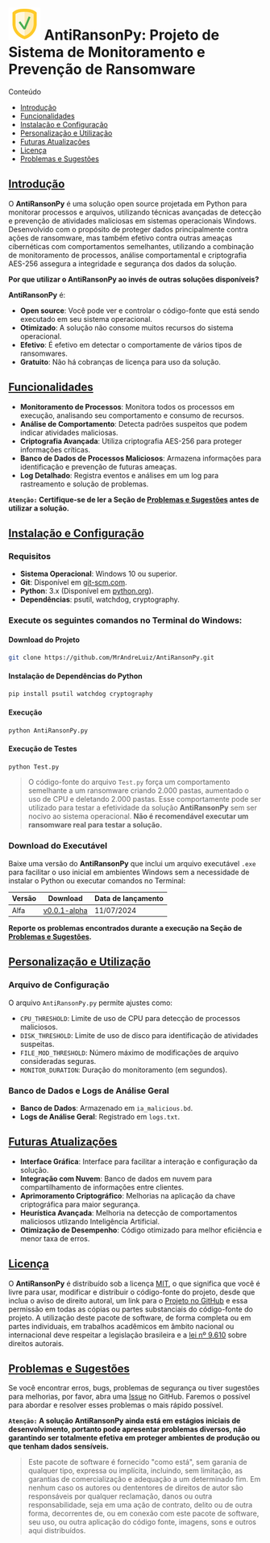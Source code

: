 ![logo][] AntiRansonPy: Projeto de Sistema de Monitoramento e Prevenção de Ransomware
===============

Conteúdo
* [Introdução][lk-introducao]
* [Funcionalidades][lk-funcionalidades]
* [Instalação e Configuração][lk-instalacao-configuracao]
* [Personalização e Utilização][lk-personalizacao-utilizacao]
* [Futuras Atualizações][lk-atualizacoes]
* [Licença][lk-licen]
* [Problemas e Sugestões][lk-problemas]

[lk-introducao]: #introdução
[lk-funcionalidades]: #funcionalidades
[lk-instalacao-configuracao]: #instalação-e-configuração
[lk-personalizacao-utilizacao]: #personalização-e-utilização
[lk-atualizacoes]: #futuras-atualizações
[lk-licen]: #licença
[lk-problemas]: #problemas-e-sugestões

[logo]: https://github.com/MrAndreLuiz/AntiRansonPy/blob/main/AntiRansonPy.png?raw=true "Logo"

[Introdução][lk-introducao]
----------

O **AntiRansonPy** é uma solução open source projetada em Python para monitorar processos e arquivos, utilizando técnicas avançadas de detecção e prevenção de atividades maliciosas em sistemas operacionais Windows. Desenvolvido com o propósito de proteger dados principalmente contra ações de ransomware, mas também efetivo contra outras ameaças cibernéticas com comportamentos semelhantes, utilizando a combinação de monitoramento de processos, análise comportamental e criptografia AES-256 assegura a integridade e segurança dos dados da solução.

**Por que utilizar o AntiRansonPy ao invés de outras soluções disponíveis?**

**AntiRansonPy** é:

- **Open source**: Você pode ver e controlar o código-fonte que está sendo executado em seu sistema operacional.
- **Otimizado**: A solução não consome muitos recursos do sistema operacional.
- **Efetivo**: É efetivo em detectar o comportamente de vários tipos de ransomwares.
- **Gratuito**: Não há cobranças de licença para uso da solução.

[Funcionalidades][lk-funcionalidades]
----------

- **Monitoramento de Processos**: Monitora todos os processos em execução, analisando seu comportamento e consumo de recursos.
- **Análise de Comportamento**: Detecta padrões suspeitos que podem indicar atividades maliciosas.
- **Criptografia Avançada**: Utiliza criptografia AES-256 para proteger informações críticas.
- **Banco de Dados de Processos Maliciosos**: Armazena informações para identificação e prevenção de futuras ameaças.
- **Log Detalhado**: Registra eventos e análises em um log para rastreamento e solução de problemas.

**`Atenção:` Certifique-se de ler a Seção de [Problemas e Sugestões][lk-problemas] antes de utilizar a solução.**

[Instalação e Configuração][lk-instalacao-configuracao]
----------

### Requisitos

- **Sistema Operacional**: Windows 10 ou superior.
- **Git**: Disponível em [git-scm.com](https://git-scm.com/downloads).
- **Python**: 3.x (Disponível em [python.org](https://www.python.org/downloads/)).
- **Dependências**: psutil, watchdog, cryptography.

### Execute os seguintes comandos no Terminal do Windows:

#### Download do Projeto
```bash
git clone https://github.com/MrAndreLuiz/AntiRansonPy.git
```
#### Instalação de Dependências do Python
```bash
pip install psutil watchdog cryptography
```

#### Execução

```bash
python AntiRansonPy.py
```

#### Execução de Testes

```bash
python Test.py
```
> O código-fonte do arquivo `Test.py` força um comportamento semelhante a um ransomware criando 2.000 pastas, aumentado o uso de CPU e deletando 2.000 pastas. Esse comportamente pode ser utilizado para testar a efetividade da solução **AntiRansonPy** sem ser nocivo ao sistema operacional. **Não é recomendável executar um ransomware real para testar a solução.**


### Download do Executável

Baixe uma versão do **AntiRansonPy** que inclui um arquivo executável `.exe` para facilitar o uso inicial em ambientes Windows sem a necessidade de instalar o Python ou executar comandos no Terminal: 

| Versão                       | Download                 | Data de lançamento |
|------------------------------|--------------------------|--------------------|
| Alfa                         | [v0.0.1-alpha](https://github.com/MrAndreLuiz/AntiRansonPy/releases/tag/v0.0.1-alpha)     | 11/07/2024         |

**Reporte os problemas encontrados durante a execução na Seção de [Problemas e Sugestões][lk-problemas].**

[Personalização e Utilização][lk-personalizacao-utilizacao]
----------

### Arquivo de Configuração

O arquivo `AntiRansonPy.py` permite ajustes como:

- `CPU_THRESHOLD`: Limite de uso de CPU para detecção de processos maliciosos.
- `DISK_THRESHOLD`: Limite de uso de disco para identificação de atividades suspeitas.
- `FILE_MOD_THRESHOLD`: Número máximo de modificações de arquivo consideradas seguras.
- `MONITOR_DURATION`: Duração do monitoramento (em segundos).

### Banco de Dados e Logs de Análise Geral

- **Banco de Dados**: Armazenado em `ia_malicious.bd`.
- **Logs de Análise Geral**: Registrado em `logs.txt`.

[Futuras Atualizações][lk-atualizacoes]
----------

- **Interface Gráfica**: Interface para facilitar a interação e configuração da solução.
- **Integração com Nuvem**: Banco de dados em nuvem para compartilhamento de informações entre clientes.
- **Aprimoramento Criptográfico**: Melhorias na aplicação da chave criptográfica para maior segurança.
- **Heurística Avançada**: Melhoria na detecção de comportamentos maliciosos utlizando Inteligência Artificial.
- **Otimização de Desempenho**: Código otimizado para melhor eficiência e menor taxa de erros.

[Licença][lk-licen]
----------

O **AntiRansonPy** é distribuído sob a licença [MIT](https://opensource.org/licenses/MIT), o que significa que você é livre para usar, modificar e distribuir o código-fonte do projeto, desde que inclua o aviso de direito autoral, um link para o [Projeto no GitHub](https://github.com/MrAndreLuiz/AntiRansonPy) e essa permissão em todas as cópias ou partes substanciais do código-fonte do projeto. A utilização deste pacote de software, de forma completa ou em partes individuais, em trabalhos acadêmicos em âmbito nacional ou internacional deve respeitar a legislação brasileira e a [lei nº 9.610][lk-lei] sobre direitos autorais.

[Problemas e Sugestões][lk-problemas]
----------

Se você encontrar erros, bugs, problemas de segurança ou tiver sugestões para melhorias, por favor, abra uma [Issue](https://github.com/MrAndreLuiz/AntiRansonPy/issues) no GitHub. Faremos o possível para abordar e resolver esses problemas o mais rápido possível.

**`Atenção:` A solução AntiRansonPy ainda está em estágios iniciais de desenvolvimento, portanto pode apresentar problemas diversos, não garantindo ser totalmente efetiva em proteger ambientes de produção ou que tenham dados sensíveis.**
> Este pacote de software é fornecido "como está", sem garania de qualquer tipo, expressa ou implícita, incluindo, sem limitação, as garantias de comercialização e adequação a um determinado fim. Em nenhum caso os autores ou dententores de direitos de autor são responsáveis por qualquer reclamação, danos ou outra responsabilidade, seja em uma ação de contrato, delito ou de outra forma, decorrentes de, ou em conexão com este pacote de software, seu uso, ou outra aplicação do código fonte, imagens, sons e outros aqui distribuídos.

[lk-lei]: http://www.planalto.gov.br/ccivil_03/leis/L9610.htm